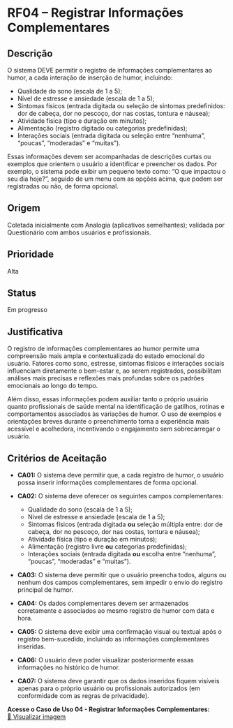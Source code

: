 # RF04 – Registrar Informações Complementares

## Descrição  
O sistema DEVE permitir o registro de informações complementares ao humor, a cada interação de inserção de humor, incluindo:

- Qualidade do sono (escala de 1 a 5);  
- Nível de estresse e ansiedade (escala de 1 a 5);  
- Sintomas físicos (entrada digitada ou seleção de sintomas predefinidos: dor de cabeça, dor no pescoço, dor nas costas, tontura e náusea);  
- Atividade física (tipo e duração em minutos);  
- Alimentação (registro digitado ou categorias predefinidas);  
- Interações sociais (entrada digitada ou seleção entre “nenhuma”, “poucas”, “moderadas” e “muitas”).

Essas informações devem ser acompanhadas de descrições curtas ou exemplos que orientem o usuário a identificar e preencher os dados. Por exemplo, o sistema pode exibir um pequeno texto como: “O que impactou o seu dia hoje?”, seguido de um menu com as opções acima, que podem ser registradas ou não, de forma opcional.

## Origem  
Coletada inicialmente com Analogia (aplicativos semelhantes); validada por Questionário com ambos usuários e profissionais.

## Prioridade  
Alta

## Status  
Em progresso

## Justificativa  
O registro de informações complementares ao humor permite uma compreensão mais ampla e contextualizada do estado emocional do usuário. Fatores como sono, estresse, sintomas físicos e interações sociais influenciam diretamente o bem-estar e, ao serem registrados, possibilitam análises mais precisas e reflexões mais profundas sobre os padrões emocionais ao longo do tempo.

Além disso, essas informações podem auxiliar tanto o próprio usuário quanto profissionais de saúde mental na identificação de gatilhos, rotinas e comportamentos associados às variações de humor. O uso de exemplos e orientações breves durante o preenchimento torna a experiência mais acessível e acolhedora, incentivando o engajamento sem sobrecarregar o usuário.

## Critérios de Aceitação

- **CA01:** O sistema deve permitir que, a cada registro de humor, o usuário possa inserir informações complementares de forma opcional.

- **CA02:** O sistema deve oferecer os seguintes campos complementares:  
  - Qualidade do sono (escala de 1 a 5);  
  - Nível de estresse e ansiedade (escala de 1 a 5);  
  - Sintomas físicos (entrada digitada **ou** seleção múltipla entre: dor de cabeça, dor no pescoço, dor nas costas, tontura e náusea);  
  - Atividade física (tipo e duração em minutos);  
  - Alimentação (registro livre **ou** categorias predefinidas);  
  - Interações sociais (entrada digitada **ou** escolha entre “nenhuma”, “poucas”, “moderadas” e “muitas”).

- **CA03:** O sistema deve permitir que o usuário preencha todos, alguns ou nenhum dos campos complementares, sem impedir o envio do registro principal de humor.

- **CA04:** Os dados complementares devem ser armazenados corretamente e associados ao mesmo registro de humor com data e hora.

- **CA05:** O sistema deve exibir uma confirmação visual ou textual após o registro bem-sucedido, incluindo as informações complementares inseridas.

- **CA06:** O usuário deve poder visualizar posteriormente essas informações no histórico de humor.

- **CA07:** O sistema deve garantir que os dados inseridos fiquem visíveis apenas para o próprio usuário ou profissionais autorizados (em conformidade com as regras de privacidade).

**Acesse o Caso de Uso 04 - Registrar Informações Complementares:**  
[📄 Visualizar imagem](https://drive.google.com/file/d/1O_Q0bcSFxF-SeQQasoSTFm2JgVQy3kZU/view?usp=sharing)